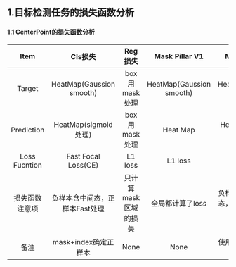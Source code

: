 ## 1.目标检测任务的损失函数分析

#### 1.1 CenterPoint的损失函数分析
| Item | Cls损失 | Reg损失 | Mask Pillar V1 | Mask Pillar V2 | Mask Pillar V3 |
| :-----:| :----: | :----: | :-----:| :-----:| :-----:|
| Target | HeatMap(Gaussion smooth) | box用mask处理 | HeatMap(Gaussion smooth) | HeatMap(Gaussion smooth) | HeatMap(Gaussion smooth) |
| Prediction | HeatMap(sigmoid处理) | box用mask处理 | Heat Map | HeatMap(sigmoid处理) | HeatMap(sigmoid处理) |
| Loss Fucntion| Fast Focal Loss(CE) | L1 loss | L1 loss | Fast Focal Loss(CE) | Fast Focal Loss(CE) |
| 损失函数注意项 | 负样本含中间态，正样本Fast处理| 只计算mask区域的损失 | 全局都计算了loss | 负样本含大部分中间态，正样本含少量中间态 | 负样本含中间态，正样本Fast处理|
| 备注 |mask+index确定正样本| None | None | 使用阈值划分正负样本 | mask+index确定正样本 |

